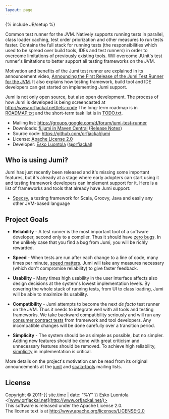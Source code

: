 ```yaml
---
layout: page
---
```

{% include JB/setup %}

Common test runner for the JVM. Natively supports running tests in parallel, class loader caching, test order priorization and other measures to run tests faster. Contains the full stack for running tests (the responsibilities which used to be spread over build tools, IDEs and test runners) in order to overcome limitations of previously existing tools. Will overcome JUnit's test runner's limitations to better support all testing frameworks on the JVM.

Motivation and benefits of the Jumi test runner are explained in its announcement video, [Announcing the First Release of the Jumi Test Runner for the JVM](http://www.youtube.com/watch?v=Ggi6yutRZ9Y). It also explains how testing framework, build tool and IDE developers can get started on implementing Jumi support.

Jumi is not only open source, but also open development. The process of how Jumi is developed is being screencasted at <http://www.orfjackal.net/lets-code> The long-term roadmap is in [ROADMAP.txt](https://github.com/orfjackal/jumi/blob/master/ROADMAP.txt) and the short-term task list is in [TODO.txt](https://github.com/orfjackal/jumi/blob/master/TODO.txt).

- Mailing list: <https://groups.google.com/d/forum/jumi-test-runner>
- Downloads: [fi.jumi in Maven Central](http://search.maven.org/#search%7Cga%7C1%7Cg%3A%22fi.jumi%22) ([Release Notes](https://github.com/orfjackal/jumi/blob/master/RELEASE-NOTES.md))
- Source code: <https://github.com/orfjackal/jumi>
- License: [Apache License 2.0](http://www.apache.org/licenses/LICENSE-2.0)
- Developer: [Esko Luontola](https://github.com/orfjackal) ([@orfjackal](http://twitter.com/orfjackal))


Who is using Jumi?
------------------

Jumi has just recently been released and it's missing some important features, but it's already at a stage where early adopters can start using it and testing framework developers can implement support for it. Here is a list of frameworks and tools that already have Jumi support:

- [Specsy](http://specsy.org/), a testing framework for Scala, Groovy, Java and easily any other JVM-based language


Project Goals
-------------

- **Reliability** - A test runner is the most important tool of a software developer, second only to a compiler. Thus it should have [zero bugs](http://jamesshore.com/Agile-Book/no_bugs.html). In the unlikely case that you find a bug from Jumi, you will be richly rewarded.

- **Speed** - When tests are run after each change to a line of code, many times per minute, [speed matters](http://agileinaflash.blogspot.com/2009/02/first.html). Jumi will take any measures necessary (which don't compromise reliability) to give faster feedback.

- **Usability** - Many times high usability in the user interface affects also design decisions at the system's lowest implementation levels. By covering the whole stack of running tests, from UI to class loading, Jumi will be able to maximize its usability.

- **Compatibility** - Jumi attempts to become the next *de facto* test runner on the JVM. Thus it needs to integrate well with all tools and testing frameworks. We take backward compatibility seriously and will run any [consumer contract tests](http://martinfowler.com/articles/consumerDrivenContracts.html) from framework and tool developers. Any incompatible changes will be done carefully over a transition period.

- **Simplicity** - The system should be as simple as possible, but no simpler. Adding new features should be done with great criticism and unnecessary features should be removed. To achieve high reliability, [simplicity](http://www.jbrains.ca/permalink/the-four-elements-of-simple-design) in implementation is critical.

More details on the project's motivation can be read from its original announcements at the [junit](http://tech.groups.yahoo.com/group/junit/message/22933) and [scala-tools](http://scala-programming-language.1934581.n4.nabble.com/scala-tools-Common-Test-Runner-for-JVM-td2536290.html) mailing lists.


License
-------

Copyright © 2011-{{ site.time | date: "%Y" }} Esko Luontola <[www.orfjackal.net](http://www.orfjackal.net/)>  
This software is released under the Apache License 2.0.  
The license text is at <http://www.apache.org/licenses/LICENSE-2.0>
